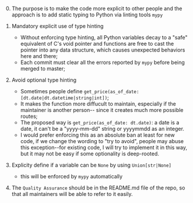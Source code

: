 0. The purpose is to make the code more explicit to other people and 
  the approach is to add static typing to Python via linting tools `mypy`

1. Mandatory explicit use of type hinting
    * Without enforcing type hinting, all Python variables decay to a "safe" equivalent of C's void pointer and
      functions are free to cast the pointer into any data structure, which causes unexpected behaviors here and there;
    * Each commit must clear all the errors reported by `mypy` before being merged to master;
    
2. Avoid optional type hinting
    * Sometimes people define `get_price(as_of_date: [dt.date|dt.datetime|string|int])`;
    * It makes the function more diffucult to maintain, especially if the maintainer is another person--
      since it creates much more possible routes;
    * The proposed way is `get_price(as_of_date: dt.date)`: a date is a date, it can't be a "yyyy-mm-dd" string
      or yyyymmdd as an integer.
    * I would prefer enforcing this as an absolute ban at least for new code, if we change the wording to "try to avoid",
      people may abuse this exception--for existing code, I will try to implement it in this way, but it may not be
      easy if some optionality is deep-rooted.

3. Explicity define if a variable can be `None` by using `Union[str|None]`
    * this will be enforced by `mypy` automatically

4. The `Quality Assurance` should be in the README.md file of the repo, so that all maintainers will be able to refer to
   it easily.
